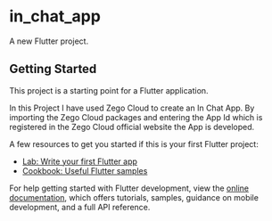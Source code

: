 # in_chat_app

A new Flutter project.

## Getting Started

This project is a starting point for a Flutter application.

In this Project I have used Zego Cloud to create an In Chat App.
By importing the Zego Cloud packages and entering the App Id which is registered in the Zego Cloud official website the App is developed.

A few resources to get you started if this is your first Flutter project:

- [Lab: Write your first Flutter app](https://docs.flutter.dev/get-started/codelab)
- [Cookbook: Useful Flutter samples](https://docs.flutter.dev/cookbook)

For help getting started with Flutter development, view the
[online documentation](https://docs.flutter.dev/), which offers tutorials,
samples, guidance on mobile development, and a full API reference.
